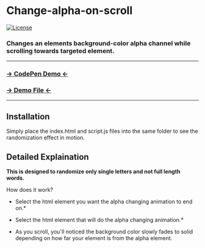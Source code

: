 # Change-alpha-on-scroll

 [![License](http://img.shields.io/badge/License-MIT-blue.svg)](http://opensource.org/licenses/MIT)

### Changes an elements background-color alpha channel while scrolling towards targeted element.

***

### [→ CodePen Demo ←](http://codepen.io/anon/pen/myoyqb)
### [→ Demo File ←](http://github.com/gst4158/Change-alpha-on-scroll/blob/master/index.html)
***

Installation
------------
Simply place the index.html and script.js files into the same folder to see the randomization effect in motion.


Detailed Explaination
-----------
**This is designed to randomize only single letters and not full length words.**

How does it work? 

* Select the html element you want the alpha changing animation to end on.* 

* Select the html element that will do the alpha changing animation.* 

* As you scroll, you'll noticed the background color slowly fades to solid depending on how far your element is from the alpha element.
